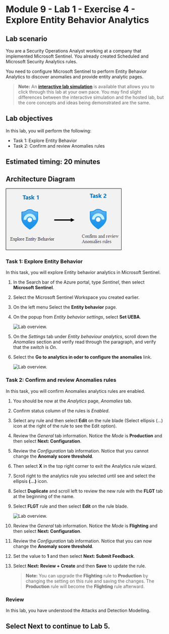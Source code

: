 # Module 9 - Lab 1 - Exercise 4 - Explore Entity Behavior Analytics

## Lab scenario

You are a Security Operations Analyst working at a company that implemented Microsoft Sentinel. You already created Scheduled and Microsoft Security Analytics rules. 

You need to configure Microsoft Sentinel to perform Entity Behavior Analytics to discover anomalies and provide entity analytic pages.

>**Note:** An **[interactive lab simulation](https://mslabs.cloudguides.com/guides/SC-200%20Lab%20Simulation%20-%20Explore%20entity%20behavior%20analytics)** is available that allows you to click through this lab at your own pace. You may find slight differences between the interactive simulation and the hosted lab, but the core concepts and ideas being demonstrated are the same. 

## Lab objectives
 In this lab, you will perform the following:
- Task 1: Explore Entity Behavior 
- Task 2: Confirm and review Anomalies rules

## Estimated timing: 20 minutes

## Architecture Diagram

  ![Picture 1](../Media/archdialab9ex4.png)

### Task 1: Explore Entity Behavior 

In this task, you will explore Entity behavior analytics in Microsoft Sentinel.

1. In the Search bar of the Azure portal, type *Sentinel*, then select **Microsoft Sentinel**.

1. Select the Microsoft Sentinel Workspace you created earlier.

1. On the left menu Select the **Entity behavior** page.

1. On the popup from *Entity behavior settings*, select **Set UEBA**.

    ![Lab overview.](../Media/ueba.png)

1. On the *Settings* tab under *Entity behaviour analytics*, scroll down the *Anomalies* section and verify read through the paragraph, and verify that the *switch* is *On*.

1. Select the **Go to analytics in oder to configure the anomalies** link.

    ![Lab overview.](../Media/35.png)

### Task 2: Confirm and review Anomalies rules

In this task, you will confirm Anomalies analytics rules are enabled.

1. You should be now at the *Analytics* page, *Anomalies* tab.

1. Confirm status column of the rules is *Enabled*.

1. Select any rule and then select **Edit** on the rule blade (Select ellipsis (...) icon at the right of the rule to see the Edit option).

1. Review the *General* tab information. Notice the *Mode* is **Production** and then select **Next: Configuration**.

1. Review the *Configuration* tab information. Notice that you cannot change the **Anomaly score threshold**.

1. Then select **X** in the top right corner to exit the Analytics rule wizard.

1. Scroll right to the analytics rule you selected until see and select the ellipsis **(...)** icon.

1. Select **Duplicate** and scroll left to review the new rule with the **FLGT** tab at the beginning of the name.

1. Select **FLGT** rule and then select **Edit** on the rule blade.

     ![Lab overview.](../Media/flgt.png)

1. Review the *General* tab information. Notice the *Mode* is **Flighting** and then select **Next: Configuration**.

1. Review the *Configuration* tab information. Notice that you can now change the **Anomaly score threshold**.

1. Set the value to **1** and then select **Next: Submit Feedback**.

1. Select **Next: Review + Create** and then **Save** to update the rule.

    >**Note:** You can upgrade the **Flighting** rule to **Production** by changing the setting on this rule and saving the changes. The **Production** rule will become the **Flighting** rule afterward.
    
### Review
In this lab, you have understood the Attacks and Detection Modelling.

## Select **Next** to continue to Lab 5.
